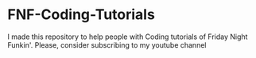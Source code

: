 # FNF-Coding-Tutorials
I made this repository to help people with Coding tutorials of Friday Night Funkin'.
Please, consider subscribing to my youtube channel
